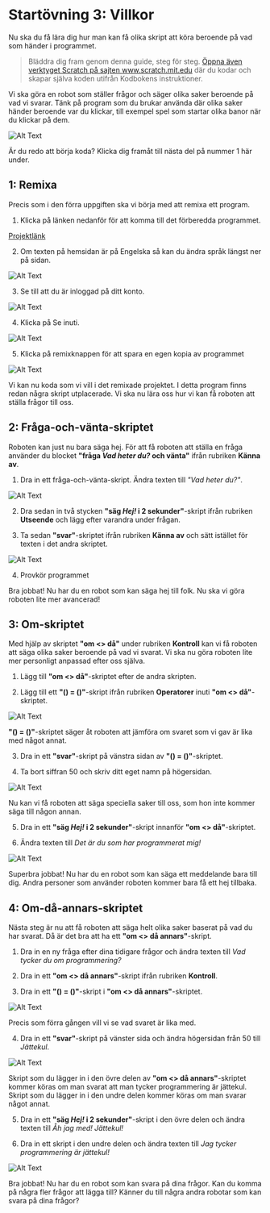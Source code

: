 # Startövning 3: Villkor

Nu ska du få lära dig hur man kan få olika skript att köra beroende på vad som händer i programmet.

> Bläddra dig fram genom denna guide, steg för steg. <a href="https://scratch.mit.edu" target="_blank">
  Öppna även verktyget Scratch på sajten www.scratch.mit.edu</a> där du kodar och skapar själva koden utifrån Kodbokens instruktioner.

Vi ska göra en robot som ställer frågor och säger olika saker beroende på vad vi svarar. Tänk på program som du brukar använda där olika saker händer beroende var du klickar, till exempel spel som startar olika banor när du klickar på dem.

![Alt Text](Robot.gif)

Är du redo att börja koda? Klicka dig framåt till nästa del på nummer 1 här under.

## 1: Remixa

Precis som i den förra uppgiften ska vi börja med att remixa ett program.

1. Klicka på länken nedanför för att komma till det förberedda programmet.

<a href="https://scratch.mit.edu/projects/210050672/" target='_blank'>Projektlänk</a> <!--_-->

2. Om texten på hemsidan är på Engelska så kan du ändra språk längst ner på sidan.

![Alt Text](Image_1.png)

3. Se till att du är inloggad på ditt konto.

![Alt Text](Image_2.png)

4. Klicka på Se inuti.

![Alt Text](Image_3.png)

5. Klicka på remixknappen för att spara en egen kopia av programmet

![Alt Text](Image_4.png)

Vi kan nu koda som vi vill i det remixade projektet. I detta program finns redan några skript utplacerade. Vi ska nu lära oss hur vi kan få roboten att ställa frågor till oss.

## 2: Fråga-och-vänta-skriptet

Roboten kan just nu bara säga hej. För att få roboten att ställa en fråga använder du blocket **"fråga _Vad heter du?_ och vänta"** ifrån rubriken **Känna av**.

1. Dra in ett fråga-och-vänta-skript. Ändra texten till _"Vad heter du?"_.

![Alt Text](Skript_1.gif)

2. Dra sedan in två stycken **"säg _Hej!_ i 2 sekunder"**-skript ifrån rubriken **Utseende** och lägg efter varandra under frågan.

3. Ta sedan **"svar"**-skriptet ifrån rubriken **Känna av** och sätt istället för texten i det andra skriptet.

![Alt Text](Skript_2.gif)

4. Provkör programmet

Bra jobbat! Nu har du en robot som kan säga hej till folk. Nu ska vi göra roboten lite mer avancerad!

## 3: Om-skriptet

Med hjälp av skriptet **"om <> då"** under rubriken **Kontroll** kan vi få roboten att säga olika saker beroende på vad vi svarat. Vi ska nu göra roboten lite mer personligt anpassad efter oss själva.

1. Lägg till **"om <> då"**-skriptet efter de andra skripten.

2. Lägg till ett **"() = ()"**-skript ifrån rubriken **Operatorer** inuti **"om <> då"**-skriptet.

![Alt Text](Skript_3.gif)

**"() = ()"**-skriptet säger åt roboten att jämföra om svaret som vi gav är lika med något annat.

3. Dra in ett **"svar"**-skript på vänstra sidan av **"() = ()"**-skriptet.

4. Ta bort siffran 50 och skriv ditt eget namn på högersidan.

![Alt Text](Skript_4.gif)

Nu kan vi få roboten att säga speciella saker till oss, som hon inte kommer säga till någon annan.

5. Dra in ett **"säg _Hej!_ i 2 sekunder"**-skript innanför **"om <> då"**-skriptet.

6. Ändra texten till _Det är du som har programmerat mig!_

![Alt Text](Image_5.png)

Superbra jobbat! Nu har du en robot som kan säga ett meddelande bara till dig. Andra personer som använder roboten kommer bara få ett hej tillbaka.

## 4: Om-då-annars-skriptet

Nästa steg är nu att få roboten att säga helt olika saker baserat på vad du har svarat. Då är det bra att ha ett **"om <> då annars"**-skript.

1. Dra in en ny fråga efter dina tidigare frågor och ändra texten till _Vad tycker du om programmering?_

2. Dra in ett **"om <> då annars"**-skript ifrån rubriken **Kontroll**.

3. Dra in ett **"() = ()"**-skript i **"om <> då annars"**-skriptet.

![Alt Text](Skript_5.gif)

Precis som förra gången vill vi se vad svaret är lika med.

4. Dra in ett **"svar"**-skript på vänster sida och ändra högersidan från 50 till _Jättekul_.

![Alt Text](Skript_6.gif)

Skript som du lägger in i den övre delen av **"om <> då annars"**-skriptet kommer köras om man svarat att man tycker programmering är jättekul. Skript som du lägger in i den undre delen kommer köras om man svarar något annat.

5. Dra in ett **"säg _Hej!_ i 2 sekunder"**-skript i den övre delen och ändra texten till _Åh jag med! Jättekul!_

6. Dra in ett skript i den undre delen och ändra texten till _Jag tycker programmering är jättekul!_

![Alt Text](Image_6.png)

Bra jobbat! Nu har du en robot som kan svara på dina frågor. Kan du komma på några fler frågor att lägga till? Känner du till några andra robotar som kan svara på dina frågor?
